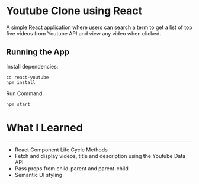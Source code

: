 # Youtube Clone using React

A simple React application where users can search a term to get a list of top five videos from Youtube API and view any video when clicked.

Running the App
------------

Install dependencies:
	
	cd react-youtube
	npm install

Run Command:

	npm start

# What I Learned
------------

* React Component Life Cycle Methods
* Fetch and display videos, title and description using the Youtube Data API
* Pass props from child-parent and parent-child
* Semantic UI styling